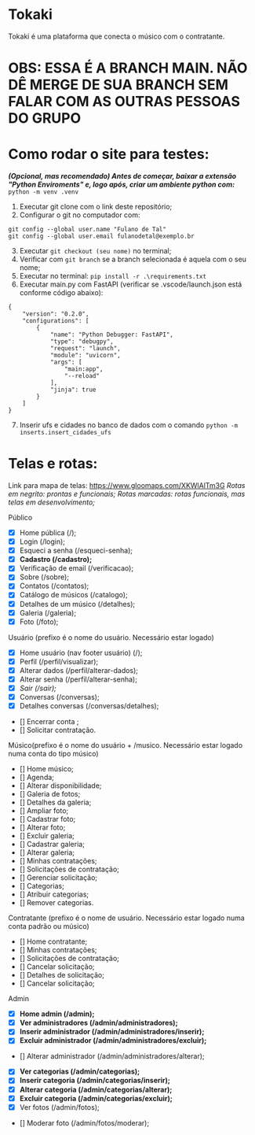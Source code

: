 # Tokaki
Tokaki é uma plataforma que conecta o músico com o contratante. 

# OBS: ESSA É A BRANCH MAIN. NÃO DÊ MERGE DE SUA BRANCH SEM FALAR COM AS OUTRAS PESSOAS DO GRUPO

# Como rodar o site para testes:
_**(Opcional, mas recomendado) Antes de começar, baixar a extensão "Python Enviroments" e, logo após,  criar um ambiente python com:**_ ``` python -m venv .venv```
1. Executar git clone com o link deste repositório;
2. Configurar o git no computador com:
```
git config --global user.name "Fulano de Tal"
git config --global user.email fulanodetal@exemplo.br
```
3. Executar ```git checkout (seu nome)``` no terminal;
4. Verificar com ```git branch``` se a branch selecionada é aquela com o seu nome;
5. Executar no terminal: ```pip install -r .\requirements.txt```
6. Executar main.py com FastAPI (verificar se .vscode/launch.json está conforme código abaixo):
```
{
    "version": "0.2.0",
    "configurations": [
        {
            "name": "Python Debugger: FastAPI",
            "type": "debugpy",
            "request": "launch",
            "module": "uvicorn",
            "args": [
                "main:app",
                "--reload"
            ],
            "jinja": true
        }
    ]
}
```
7. Inserir ufs e cidades no banco de dados com o comando ``` python -m inserts.insert_cidades_ufs ```

# Telas e rotas: 

Link para mapa de telas: https://www.gloomaps.com/XKWlAlTm3G
_Rotas em negrito: prontas e funcionais;_
_Rotas marcadas: rotas funcionais, mas telas em desenvolvimento;_

Público
- [x] Home pública (/);
- [x] Login (/login);
- [x] Esqueci a senha (/esqueci-senha);
- [x] **Cadastro (/cadastro);**
- [x] Verificação de email (/verificacao);
- [x] Sobre (/sobre);
- [x] Contatos (/contatos);
- [x] Catálogo de músicos (/catalogo);
- [x] Detalhes de um músico (/detalhes);
- [x] Galeria (/galeria);
- [x] Foto (/foto);

Usuário (prefixo é o nome do usuário. Necessário estar logado)

- [x] Home usuário (nav footer usuário) (/);
- [x] Perfil (/perfil/visualizar);
- [x] Alterar dados (/perfil/alterar-dados);
- [x] Alterar senha (/perfil/alterar-senha);
- [x] _Sair (/sair);_
- [x] Conversas (/conversas);
- [x] Detalhes conversas (/conversas/detalhes);
- [] Encerrar conta ;
- [] Solicitar contratação.

Músico(prefixo é o nome do usuário + /musico. Necessário estar logado numa conta do tipo músico)

- [] Home músico;
- [] Agenda;
- [] Alterar disponibilidade;
- [] Galeria de fotos;
- [] Detalhes da galeria;
- [] Ampliar foto;
- [] Сadastrar foto;
- [] Alterar foto;
- [] Excluir galeria;
- [] Cadastrar galeria;
- [] Alterar galeria;
- [] Minhas contratações;
- [] Solicitações de contratação;
- [] Gerenciar solicitação;
- [] Categorias;
- [] Atribuir categorias;
- [] Remover categorias.

Contratante (prefixo é o nome de usuário. Necessário estar logado numa conta padrão ou músico)

- [] Home contratante;
- [] Minhas contratações;
- [] Solicitações de contratação;
- [] Cancelar solicitação;
- [] Detalhes de solicitação;
- [] Cancelar solicitação;

Admin
- [x] **Home admin (/admin);**
- [x] **Ver administradores (/admin/administradores);**
- [x] **Inserir administrador (/admin/administradores/inserir);**
- [x] **Excluir administrador (/admin/administradores/excluir);**
- [] Alterar administrador (/admin/administradores/alterar);
- [x] **Ver categorias (/admin/categorias);**
- [x] **Inserir categoria (/admin/categorias/inserir);**
- [x] **Alterar categoria (/admin/categorias/alterar);**
- [x] **Excluir categoria (/admin/categorias/excluir);**
- [x] Ver fotos (/admin/fotos);
- [] Moderar foto (/admin/fotos/moderar);




